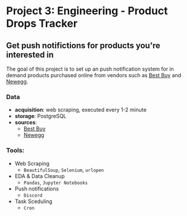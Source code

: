 # Project 3: Engineering - Product Drops Tracker
## Get push notifictions for products you're interested in

The goal of this project is to set up an push notification system for in demand products purchased online from vendors such as [Best Buy](https://bestbuy.com) and [Newegg](https://newegg.com/).
### Data
 * **acquisition**: web scraping, executed every 1-2 minute
 * **storage**: PostgreSQL
 * **sources**:
    - [Best Buy](https://bestbuy.com)
    - [Newegg](https://newegg.com/)
### Tools:
 - Web Scraping
    - `BeautifulSoup`, `Selenium`, `urlopen`
 - EDA & Data Cleanup
    - `Pandas`, `Jupyter Notebooks`
 - Push notifications
    - `Discord`
 - Task Sceduling
    - `Cron`
